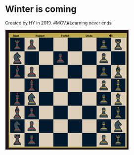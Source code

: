 # Winter is coming
Created by HY in 2019. 
#MCV,#Learning never ends
<div align="left">
    <img src="./Screen.png" width="400px"</img> 
</div>

